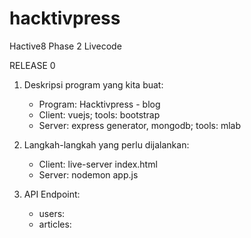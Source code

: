 # hacktivpress
Hactive8 Phase 2 Livecode

RELEASE 0

1. Deskripsi program yang kita buat:
    - Program: Hacktivpress - blog
    - Client: vuejs; tools: bootstrap
    - Server: express generator, mongodb; tools: mlab

2. Langkah-langkah yang perlu dijalankan:
    - Client: live-server index.html
    - Server: nodemon app.js

3. API Endpoint:
    - users:
    - articles: